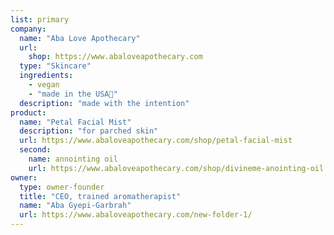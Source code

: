 ```yaml
---
list: primary
company:
  name: "Aba Love Apothecary"
  url:
    shop: https://www.abaloveapothecary.com
  type: "Skincare"
  ingredients:
    - vegan
    - "made in the USA📍"
  description: "made with the intention"
product:
  name: "Petal Facial Mist"
  description: "for parched skin"
  url: https://www.abaloveapothecary.com/shop/petal-facial-mist
  second:
    name: annointing oil
    url: https://www.abaloveapothecary.com/shop/divineme-anointing-oil
owner:
  type: owner-founder
  title: "CEO, trained aromatherapist"
  name: "Aba Gyepi-Garbrah"
  url: https://www.abaloveapothecary.com/new-folder-1/
---
```

